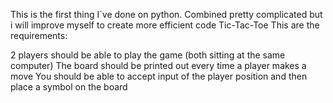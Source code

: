 This is the first thing I`ve done on python. Combined pretty complicated but i will improve myself to create more efficient code 
Tic-Tac-Toe
This are the requirements:

2 players should be able to play the game (both sitting at the same computer)
The board should be printed out every time a player makes a move
You should be able to accept input of the player position and then place a symbol on the board